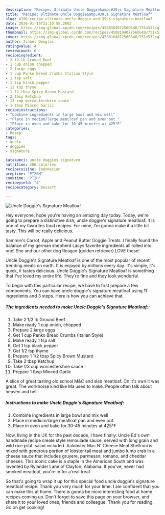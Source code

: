 ```yaml
---
description: "Recipe: Ultimate Uncle Doggie&amp;#39;s Signature Meatloaf"
title: "Recipe: Ultimate Uncle Doggie&amp;#39;s Signature Meatloaf"
slug: 4190-recipe-ultimate-uncle-doggie-and-39-s-signature-meatloaf
date: 2020-01-15T21:10:59.260Z
image: https://img-global.cpcdn.com/recipes/4588104072560640/751x532cq70/uncle-doggies-signature-meatloaf-recipe-main-photo.jpg
thumbnail: https://img-global.cpcdn.com/recipes/4588104072560640/751x532cq70/uncle-doggies-signature-meatloaf-recipe-main-photo.jpg
cover: https://img-global.cpcdn.com/recipes/4588104072560640/751x532cq70/uncle-doggies-signature-meatloaf-recipe-main-photo.jpg
author: Isabel Douglas
ratingvalue: 4
reviewcount: 6
recipeingredient:
- 2 12 lb Ground Beef
- 1 cup onion chopped
- 2 large eggs
- 1 cup Panko Bread Crumbs Italian Style
- 1 tsp salt
- 1 tsp black pepper
- 12 tsp thyme
- 1 12 tbsp Spicy Brown Mustard
- 2 tbsp Ketchup
- 13 cup worcestershire sauce
- 1 tbsp Minced Garlic
recipeinstructions:
- "Combine ingredients in large bowl and mix well"
- "Place in medium/large meatloaf pan and even out."
- "Place in oven and bake for 30-45 minutes at 425°F"
categories:
- Resep
tags:
- uncle
- doggies
- signature

katakunci: uncle doggies signature
nutrition: 286 calories
recipecuisine: Indonesian
preptime: "PT26M"
cooktime: "PT2H"
recipeyield: "4"
recipecategory: Dessert

---
```



![Uncle Doggie&#39;s Signature Meatloaf](https://img-global.cpcdn.com/recipes/4588104072560640/751x532cq70/uncle-doggies-signature-meatloaf-recipe-main-photo.jpg)

Hey everyone, hope you're having an amazing day today. Today, we're going to prepare a distinctive dish, uncle doggie&#39;s signature meatloaf. It is one of my favorites food recipes. For mine, I'm gonna make it a little bit tasty. This will be really delicious.

Sammie&#39;s Carrot, Apple and Peanut Butter Doggie Treats. I finally found the balance of my german shepherd Lacys favorite ingredients all rolled into one! She and our other dog Reagan (golden retriever) LOVE these!

Uncle Doggie&#39;s Signature Meatloaf is one of the most popular of recent trending meals on earth. It is enjoyed by millions every day. It's simple, it's quick, it tastes delicious. Uncle Doggie&#39;s Signature Meatloaf is something that I've loved my entire life. They're fine and they look wonderful.


To begin with this particular recipe, we have to first prepare a few components. You can have uncle doggie&#39;s signature meatloaf using 11 ingredients and 3 steps. Here is how you can achieve that.

##### The ingredients needed to make Uncle Doggie&#39;s Signature Meatloaf::

1. Take 2 1/2 lb Ground Beef
1. Make ready 1 cup onion, chopped
1. Prepare 2 large eggs
1. Get 1 cup Panko Bread Crumbs (Italian Style)
1. Make ready 1 tsp salt
1. Get 1 tsp black pepper
1. Get 1/2 tsp thyme
1. Prepare 1 1/2 tbsp Spicy Brown Mustard
1. Take 2 tbsp Ketchup
1. Take 1/3 cup worcestershire sauce
1. Prepare 1 tbsp Minced Garlic


A slice of great tasting old school M&amp;C and slab meatloaf. On it&#39;s own it was great. The workhorse kind like Ma used to make. People often talk about heaven and hell. 

##### Instructions to make Uncle Doggie&#39;s Signature Meatloaf:

1. Combine ingredients in large bowl and mix well
1. Place in medium/large meatloaf pan and even out.
1. Place in oven and bake for 30-45 minutes at 425°F


Now, living in the UK for the past decade, I have finally. Uncle Ed&#39;s own handmade recipe creole style remoulade sauce, served with long grain and wild rice pilaf. salad included. Aalobster Mac N&#39; Cheese Meal Shellroni is mixed with generous portion of lobster tail meat and jumbo lump crab in a cheese sauce that includes gruyere, parmesan, romano, and cheddar cheeses. This iconic cake is a staple in the American South and was invented by Rylander Lane of Clayton, Alabama. If you&#39;ve, never had smoked meatloaf, you&#39;re in for a&#39;real treat. 

So that's going to wrap it up for this special food uncle doggie&#39;s signature meatloaf recipe. Thank you very much for your time. I am confident that you can make this at home. There is gonna be more interesting food at home recipes coming up. Don't forget to save this page on your browser, and share it to your loved ones, friends and colleague. Thank you for reading. Go on get cooking!

